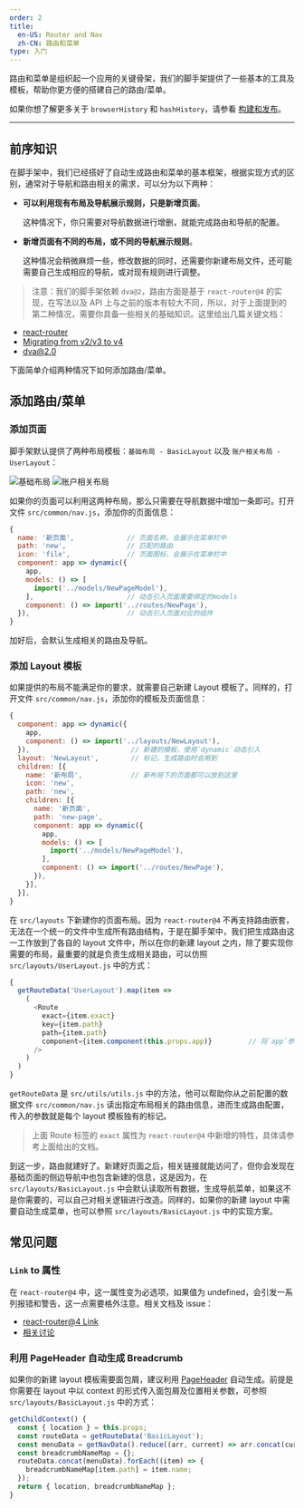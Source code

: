 ```yaml
---
order: 2
title:
  en-US: Router and Nav 
  zh-CN: 路由和菜单 
type: 入门
---
```


路由和菜单是组织起一个应用的关键骨架，我们的脚手架提供了一些基本的工具及模板，帮助你更方便的搭建自己的路由/菜单。

如果你想了解更多关于 `browserHistory` 和 `hashHistory`，请参看 [构建和发布](/docs/deploy)。

---

## 前序知识

在脚手架中，我们已经搭好了自动生成路由和菜单的基本框架，根据实现方式的区别，通常对于导航和路由相关的需求，可以分为以下两种：

- **可以利用现有布局及导航展示规则，只是新增页面**。

   这种情况下，你只需要对导航数据进行增删，就能完成路由和导航的配置。

- **新增页面有不同的布局，或不同的导航展示规则**。

   这种情况会稍微麻烦一些，修改数据的同时，还需要你新建布局文件，还可能需要自己生成相应的导航，或对现有规则进行调整。

> 注意：我们的脚手架依赖 `dva@2`，路由方面是基于 `react-router@4` 的实现，在写法以及 API 上与之前的版本有较大不同，所以，对于上面提到的第二种情况，需要你具备一些相关的基础知识。这里给出几篇关键文档：
>
  - [react-router](https://reacttraining.com/react-router/web/guides/philosophy)
  - [Migrating from v2/v3 to v4](https://github.com/ReactTraining/react-router/blob/master/packages/react-router/docs/guides/migrating.md)
  - [dva@2.0](https://github.com/sorrycc/blog/issues/48)

下面简单介绍两种情况下如何添加路由/菜单。

## 添加路由/菜单

### 添加页面

脚手架默认提供了两种布局模板：`基础布局 - BasicLayout` 以及 `账户相关布局 - UserLayout`：

<img alt="基础布局" src="https://gw.alipayobjects.com/zos/rmsportal/oXmyfmffJVvdbmDoGvuF.png" />

<img alt="账户相关布局" src="https://gw.alipayobjects.com/zos/rmsportal/mXsydBXvLqBVEZLMssEy.png" />

如果你的页面可以利用这两种布局，那么只需要在导航数据中增加一条即可。打开文件 `src/common/nav.js`，添加你的页面信息：

```js
{
  name: '新页面',             // 页面名称，会展示在菜单栏中
  path: 'new',               // 匹配的路由
  icon: 'file',              // 页面图标，会展示在菜单栏中
  component: app => dynamic({
    app,
    models: () => [
      import('../models/NewPageModel'),
    ],                       // 动态引入页面需要绑定的models
    component: () => import('../routes/NewPage'),
  }),                        // 动态引入页面对应的组件
}
```

加好后，会默认生成相关的路由及导航。

### 添加 Layout 模板

如果提供的布局不能满足你的要求，就需要自己新建 Layout 模板了。同样的，打开文件 `src/common/nav.js`，添加你的模板及页面信息：

```js
{
  component: app => dynamic({
    app,
    component: () => import('../layouts/NewLayout'),
  }),                         // 新建的模板，使用`dynamic`动态引入
  layout: 'NewLayout',        // 标记，生成路由时会用到
  children: [{
    name: '新布局',            // 新布局下的页面都可以放到这里
    icon: 'new',
    path: 'new',
    children: [{
      name: '新页面',
      path: 'new-page',
      component: app => dynamic({
        app,
        models: () => [
          import('../models/NewPageModel'),
        ],
        component: () => import('../routes/NewPage'),
      }),
    }],
  }],
}
```

在 `src/layouts` 下新建你的页面布局。因为 `react-router@4` 不再支持路由嵌套，无法在一个统一的文件中生成所有路由结构，于是在脚手架中，我们把生成路由这一工作放到了各自的 layout 文件中，所以在你的新建 layout 之内，除了要实现你需要的布局，最重要的就是负责生成相关路由，可以仿照 `src/layouts/UserLayout.js` 中的方式：

```js
{
  getRouteData('UserLayout').map(item =>
    (
      <Route
        exact={item.exact}
        key={item.path}
        path={item.path}
        component={item.component(this.props.app)}         // 将`app`参数传入，构建动态路由
      />
    )
  )
}
```

`getRouteData` 是 `src/utils/utils.js` 中的方法，他可以帮助你从之前配置的数据文件 `src/common/nav.js` 读出指定布局相关的路由信息，进而生成路由配置，传入的参数就是每个 layout 模板独有的标记。

> 上面 Route 标签的 `exact` 属性为 `react-router@4` 中新增的特性，具体请参考上面给出的文档。

到这一步，路由就建好了。新建好页面之后，相关链接就能访问了，但你会发现在基础页面的侧边导航中也包含新建的信息，这是因为，在 `src/layouts/BasicLayout.js` 中会默认读取所有数据，生成导航菜单，如果这不是你需要的，可以自己对相关逻辑进行改造。同样的，如果你的新建 layout 中需要自动生成菜单，也可以参照 `src/layouts/BasicLayout.js` 中的实现方案。

## 常见问题

### `Link` to 属性

在 `react-router@4` 中，这一属性变为必选项，如果值为 undefined，会引发一系列报错和警告，这一点需要格外注意。相关文档及 issue：

- [react-router@4 Link](https://reacttraining.com/react-router/web/api/Link)
- [相关讨论](https://github.com/ReactTraining/react-router/pull/5271)

### 利用 PageHeader 自动生成 Breadcrumb

如果你的新建 layout 模板需要面包屑，建议利用 [PageHeader](/components/PageHeader) 自动生成。前提是你需要在 layout 中以 context 的形式传入面包屑及位置相关参数，可参照 `src/layouts/BasicLayout.js` 中的方式：

```js
getChildContext() {
  const { location } = this.props;
  const routeData = getRouteData('BasicLayout');
  const menuData = getNavData().reduce((arr, current) => arr.concat(current.children), []);
  const breadcrumbNameMap = {};
  routeData.concat(menuData).forEach((item) => {
    breadcrumbNameMap[item.path] = item.name;
  });
  return { location, breadcrumbNameMap };
}
```

